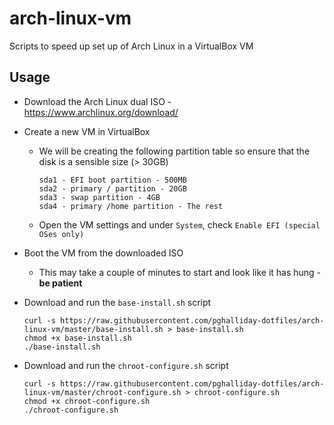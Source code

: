 # arch-linux-vm

Scripts to speed up set up of Arch Linux in a VirtualBox VM

## Usage

- Download the Arch Linux dual ISO - https://www.archlinux.org/download/
- Create a new VM in VirtualBox
  - We will be creating the following partition table so ensure that the disk is a sensible size (> 30GB)

    ```
    sda1 - EFI boot partition - 500MB
    sda2 - primary / partition - 20GB
    sda3 - swap partition - 4GB
    sda4 - primary /home partition - The rest
    ```

  - Open the VM settings and under `System`, check `Enable EFI (special OSes only)`
- Boot the VM from the downloaded ISO
  - This may take a couple of minutes to start and look like it has hung - **be patient**
- Download and run the `base-install.sh` script

  ```
  curl -s https://raw.githubusercontent.com/pghalliday-dotfiles/arch-linux-vm/master/base-install.sh > base-install.sh
  chmod +x base-install.sh
  ./base-install.sh
  ```

- Download and run the `chroot-configure.sh` script

  ```
  curl -s https://raw.githubusercontent.com/pghalliday-dotfiles/arch-linux-vm/master/chroot-configure.sh > chroot-configure.sh
  chmod +x chroot-configure.sh
  ./chroot-configure.sh
  ```
